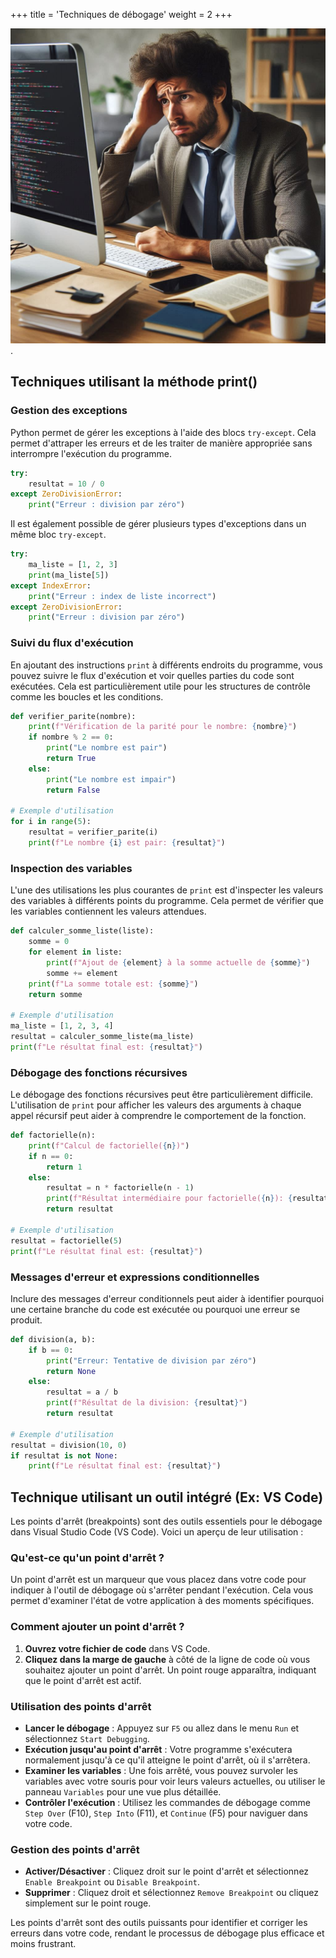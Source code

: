 +++
title = 'Techniques de débogage'
weight = 2
+++

![Débogage](tech-debog.jpg?width=25vw).

## Techniques utilisant la méthode print()

### Gestion des exceptions

Python permet de gérer les exceptions à l'aide des blocs `try-except`. Cela permet d'attraper les erreurs et de les traiter de manière appropriée sans interrompre l'exécution du programme.

```python
try:
    resultat = 10 / 0
except ZeroDivisionError:
    print("Erreur : division par zéro")
```

Il est également possible de gérer plusieurs types d'exceptions dans un même bloc `try-except`.

```python
try:
    ma_liste = [1, 2, 3]
    print(ma_liste[5])
except IndexError:
    print("Erreur : index de liste incorrect")
except ZeroDivisionError:
    print("Erreur : division par zéro")
```

### Suivi du flux d'exécution

En ajoutant des instructions `print` à différents endroits du programme, vous pouvez suivre le flux d'exécution et voir quelles parties du code sont exécutées. 
Cela est particulièrement utile pour les structures de contrôle comme les boucles et les conditions.

```python
def verifier_parite(nombre):
    print(f"Vérification de la parité pour le nombre: {nombre}")
    if nombre % 2 == 0:
        print("Le nombre est pair")
        return True
    else:
        print("Le nombre est impair")
        return False

# Exemple d'utilisation
for i in range(5):
    resultat = verifier_parite(i)
    print(f"Le nombre {i} est pair: {resultat}")
```

### Inspection des variables

L'une des utilisations les plus courantes de `print` est d'inspecter les valeurs des variables à différents points du programme. 
Cela permet de vérifier que les variables contiennent les valeurs attendues.

```python
def calculer_somme_liste(liste):
    somme = 0
    for element in liste:
        print(f"Ajout de {element} à la somme actuelle de {somme}")
        somme += element
    print(f"La somme totale est: {somme}")
    return somme

# Exemple d'utilisation
ma_liste = [1, 2, 3, 4]
resultat = calculer_somme_liste(ma_liste)
print(f"Le résultat final est: {resultat}")
```

### Débogage des fonctions récursives

Le débogage des fonctions récursives peut être particulièrement difficile. L'utilisation de `print` pour afficher les valeurs des arguments à chaque appel récursif peut aider à comprendre le comportement de la fonction.

```python
def factorielle(n):
    print(f"Calcul de factorielle({n})")
    if n == 0:
        return 1
    else:
        resultat = n * factorielle(n - 1)
        print(f"Résultat intermédiaire pour factorielle({n}): {resultat}")
        return resultat

# Exemple d'utilisation
resultat = factorielle(5)
print(f"Le résultat final est: {resultat}")
```

### Messages d'erreur et expressions conditionnelles

Inclure des messages d'erreur conditionnels peut aider à identifier pourquoi une certaine branche du code est exécutée ou pourquoi une erreur se produit.

```python
def division(a, b):
    if b == 0:
        print("Erreur: Tentative de division par zéro")
        return None
    else:
        resultat = a / b
        print(f"Résultat de la division: {resultat}")
        return resultat

# Exemple d'utilisation
resultat = division(10, 0)
if resultat is not None:
    print(f"Le résultat final est: {resultat}")
```

## Technique utilisant un outil intégré (Ex: VS Code)

Les points d'arrêt (breakpoints) sont des outils essentiels pour le débogage dans Visual Studio Code (VS Code). Voici un aperçu de leur utilisation :

### Qu'est-ce qu'un point d'arrêt ?

Un point d'arrêt est un marqueur que vous placez dans votre code pour indiquer à l'outil de débogage où s'arrêter pendant l'exécution. Cela vous permet d'examiner l'état de votre application à des moments spécifiques.

### Comment ajouter un point d'arrêt ?

1. **Ouvrez votre fichier de code** dans VS Code.
2. **Cliquez dans la marge de gauche** à côté de la ligne de code où vous souhaitez ajouter un point d'arrêt. Un point rouge apparaîtra, indiquant que le point d'arrêt est actif.

### Utilisation des points d'arrêt

- **Lancer le débogage** : Appuyez sur `F5` ou allez dans le menu `Run` et sélectionnez `Start Debugging`.
- **Exécution jusqu'au point d'arrêt** : Votre programme s'exécutera normalement jusqu'à ce qu'il atteigne le point d'arrêt, où il s'arrêtera.
- **Examiner les variables** : Une fois arrêté, vous pouvez survoler les variables avec votre souris pour voir leurs valeurs actuelles, ou utiliser le panneau `Variables` pour une vue plus détaillée.
- **Contrôler l'exécution** : Utilisez les commandes de débogage comme `Step Over` (F10), `Step Into` (F11), et `Continue` (F5) pour naviguer dans votre code.

### Gestion des points d'arrêt

- **Activer/Désactiver** : Cliquez droit sur le point d'arrêt et sélectionnez `Enable Breakpoint` ou `Disable Breakpoint`.
- **Supprimer** : Cliquez droit et sélectionnez `Remove Breakpoint` ou cliquez simplement sur le point rouge.

Les points d'arrêt sont des outils puissants pour identifier et corriger les erreurs dans votre code, rendant le processus de débogage plus efficace et moins frustrant.